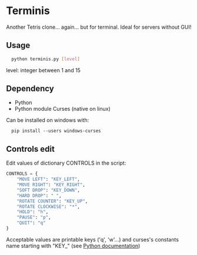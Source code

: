 # Terminis
Another Tetris clone... again... but for terminal. Ideal for servers without GUI!

## Usage
```bash
  python terminis.py [level]
```
  level: integer between 1 and 15
  
## Dependency
* Python
* Python module Curses (native on linux)

Can be installed on windows with:
```batch
  pip install --users windows-curses
```

## Controls edit
Edit values of dictionary CONTROLS in the script:
```python
CONTROLS = {
    "MOVE LEFT": "KEY_LEFT",
    "MOVE RIGHT": "KEY_RIGHT",
    "SOFT DROP": "KEY_DOWN",
    "HARD DROP": " ",
    "ROTATE COUNTER": "KEY_UP",
    "ROTATE CLOCKWISE": "*",
    "HOLD": "h",
    "PAUSE": "p",
    "QUIT": "q"
}
```
Acceptable values are printable keys ('q', 'w'...) and curses's constants name starting with "KEY_" (see [Python documentation](https://docs.python.org/3/library/curses.html?highlight=curses#constants))

